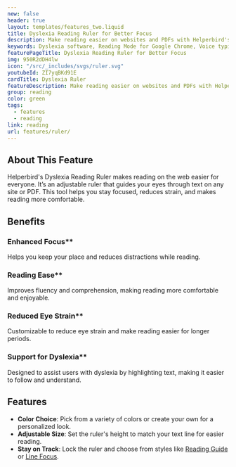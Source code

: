 ```yaml
---
new: false
header: true
layout: templates/features_two.liquid
title: Dyslexia Reading Ruler for Better Focus
description: Make reading easier on websites and PDFs with Helperbird's Dyslexia Reading Ruler. It helps people with dyslexia by highlighting the text, making it easier to focus and understand.
keywords: Dyslexia software, Reading Mode for Google Chrome, Voice typing for Chrome, Text to speech for Chrome, text reader, Immersive Reader, dyslexia fonts, accessibility software, dyslexia software, Helperbird for Edge, Helperbird for Firefox, Helperbird for Chrome, Opendyslexic for Chrome, OpenDyslexic
featurePageTitle: Dyslexia Reading Ruler for Better Focus
img: 950R2dDH4lw
icon: "/src/_includes/svgs/ruler.svg"
youtubeId: ZI7yqBKd91E
cardTitle: Dyslexia Ruler
featureDescription: Make reading easier on websites and PDFs with Helperbird's Dyslexia Reading Ruler. It helps people with dyslexia by highlighting the text, making it easier to focus and understand.
group: reading
color: green
tags:
  - features
  - reading
link: reading
url: features/ruler/
---
```



## About This Feature

Helperbird's Dyslexia Reading Ruler makes reading on the web easier for everyone. It’s an adjustable ruler that guides your eyes through text on any site or PDF. This tool helps you stay focused, reduces strain, and makes reading more comfortable.



## Benefits

### Enhanced Focus**
Helps you keep your place and reduces distractions while reading.

### Reading Ease**
Improves fluency and comprehension, making reading more comfortable and enjoyable.

### Reduced Eye Strain**
Customizable to reduce eye strain and make reading easier for longer periods.

### Support for Dyslexia**
Designed to assist users with dyslexia by highlighting text, making it easier to follow and understand.


## Features

- **Color Choice**: Pick from a variety of colors or create your own for a personalized look.
- **Adjustable Size**: Set the ruler's height to match your text line for easier reading.
- **Stay on Track**: Lock the ruler and choose from styles like [Reading Guide](/features/reading-guides/) or [Line Focus](/features/reading-guides/).

